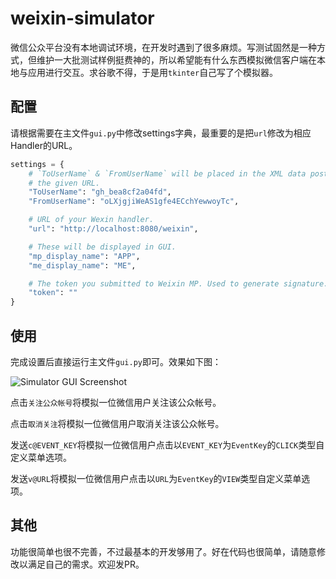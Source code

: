 # weixin-simulator

微信公众平台没有本地调试环境，在开发时遇到了很多麻烦。写测试固然是一种方式，但维护一大批测试样例挺费神的，所以希望能有什么东西模拟微信客户端在本地与应用进行交互。求谷歌不得，于是用`tkinter`自己写了个模拟器。


## 配置
请根据需要在主文件`gui.py`中修改settings字典，最重要的是把`url`修改为相应Handler的URL。
```python
settings = {
    # `ToUserName` & `FromUserName` will be placed in the XML data posted to
    # the given URL.
    "ToUserName": "gh_bea8cf2a04fd",
    "FromUserName": "oLXjgjiWeAS1gfe4ECchYewwoyTc",

    # URL of your Wexin handler.
    "url": "http://localhost:8080/weixin",

    # These will be displayed in GUI.
    "mp_display_name": "APP",
    "me_display_name": "ME",

    # The token you submitted to Weixin MP. Used to generate signature.
    "token": ""
}
```

## 使用
完成设置后直接运行主文件`gui.py`即可。效果如下图：

![Simulator GUI Screenshot](screenshot.png)

点击`关注公众帐号`将模拟一位微信用户关注该公众帐号。

点击`取消关注`将模拟一位微信用户取消关注该公众帐号。

发送`c@EVENT_KEY`将模拟一位微信用户点击以`EVENT_KEY`为`EventKey`的`CLICK`类型自定义菜单选项。

发送`v@URL`将模拟一位微信用户点击以`URL`为`EventKey`的`VIEW`类型自定义菜单选项。

## 其他
功能很简单也很不完善，不过最基本的开发够用了。好在代码也很简单，请随意修改以满足自己的需求。欢迎发PR。

